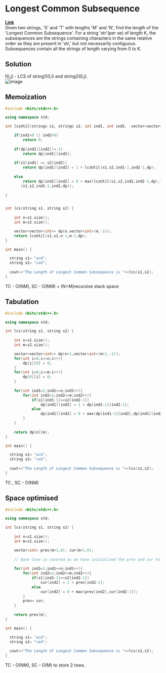 # Longest Common Subsequence  
**[Link](https://takeuforward.org/data-structure/longest-common-subsequence-dp-25/)**  
Given two strings, 'S' and 'T' with lengths 'M' and 'N', find the length of the 'Longest Common Subsequence'.
For a string 'str'(per se) of length K, the subsequences are the strings containing characters in the same relative order as they are present in 'str,'
but not necessarily contiguous. Subsequences contain all the strings of length varying from 0 to K.  

## Solution  
f(i,j) - LCS of string1(0,i) and string2(0,j).  
![image](https://user-images.githubusercontent.com/56584349/177983864-cef514c6-66aa-48ab-8680-5f3314808a92.png)  

## Memoization  
```cpp
#include <bits/stdc++.h>

using namespace std;

int lcsUtil(string& s1, string& s2, int ind1, int ind2,  vector<vector<int>>& dp){

    if(ind1<0 || ind2<0)
        return 0;
        
    if(dp[ind1][ind2]!=-1)
        return dp[ind1][ind2];
    
    if(s1[ind1] == s2[ind2])
        return dp[ind1][ind2] = 1 + lcsUtil(s1,s2,ind1-1,ind2-1,dp);
    
    else 
        return dp[ind1][ind2] = 0 + max(lcsUtil(s1,s2,ind1,ind2-1,dp),lcsUtil
       (s1,s2,ind1-1,ind2,dp));
   
}


int lcs(string s1, string s2) {
    
    int n=s1.size();
    int m=s2.size();

    vector<vector<int>> dp(n,vector<int>(m,-1));
    return lcsUtil(s1,s2,n-1,m-1,dp);
}

int main() {

  string s1= "acd";
  string s2= "ced";
                                 
  cout<<"The Length of Longest Common Subsequence is "<<lcs(s1,s2);
}
```
TC - O(NM), SC - O(NM) + (N+M)recursive stack space  

## Tabulation  
```cpp
#include <bits/stdc++.h>

using namespace std;

int lcs(string s1, string s2) {
    
    int n=s1.size();
    int m=s2.size();

    vector<vector<int>> dp(n+1,vector<int>(m+1,-1));
    for(int i=0;i<=n;i++){
        dp[i][0] = 0;
    }
    for(int i=0;i<=m;i++){
        dp[0][i] = 0;
    }
    
    for(int ind1=1;ind1<=n;ind1++){
        for(int ind2=1;ind2<=m;ind2++){
            if(s1[ind1-1]==s2[ind2-1])
                dp[ind1][ind2] = 1 + dp[ind1-1][ind2-1];
            else
                dp[ind1][ind2] = 0 + max(dp[ind1-1][ind2],dp[ind1][ind2-1]);
        }
    }
    
    return dp[n][m];
}

int main() {

  string s1= "acd";
  string s2= "ced";
                                 
  cout<<"The Length of Longest Common Subsequence is "<<lcs(s1,s2);
}
```
TC , SC - O(NM)

## Space optimised  
```cpp
#include <bits/stdc++.h>

using namespace std;

int lcs(string s1, string s2) {
    
    int n=s1.size();
    int m=s2.size();

    vector<int> prev(m+1,0), cur(m+1,0);
    
    // Base Case is covered as we have initialized the prev and cur to 0.
    
    for(int ind1=1;ind1<=n;ind1++){
        for(int ind2=1;ind2<=m;ind2++){
            if(s1[ind1-1]==s2[ind2-1])
                cur[ind2] = 1 + prev[ind2-1];
            else
                cur[ind2] = 0 + max(prev[ind2],cur[ind2-1]);
        }
        prev= cur;
    }
    
    return prev[m];
}

int main() {

  string s1= "acd";
  string s2= "ced";
                                 
  cout<<"The Length of Longest Common Subsequence is "<<lcs(s1,s2);
}
```
TC - O(NM), SC - O(M) to store 2 rows.  
